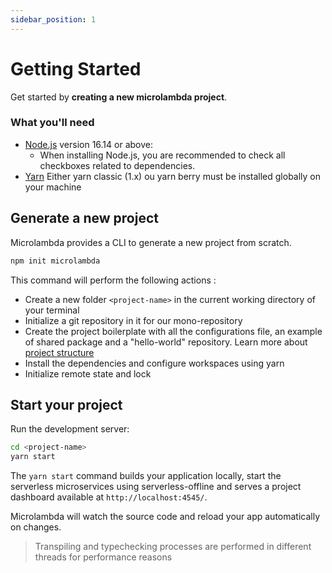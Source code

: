 ```yaml
---
sidebar_position: 1
---
```


# Getting Started

Get started by **creating a new microlambda project**.

### What you'll need

- [Node.js](https://nodejs.org/en/download/) version 16.14 or above:
  - When installing Node.js, you are recommended to check all checkboxes related to dependencies.
- [Yarn](https://yarnpkg.com/getting-started/install) Either yarn classic (1.x) ou yarn berry must be installed globally on your machine

## Generate a new project

Microlambda provides a CLI to generate a new project from scratch.

```bash
npm init microlambda
```

This command will perform the following actions :

* Create a new folder `<project-name>` in the current working directory of your terminal
* Initialize a git repository in it for our mono-repository
* Create the project boilerplate with all the configurations file, an example of shared package and a "hello-world" repository. Learn more about [project structure](./tutorial-basics/project-structure)
* Install the dependencies and configure workspaces using yarn
* Initialize remote state and lock

## Start your project

Run the development server:

```bash
cd <project-name>
yarn start
```

The `yarn start` command builds your application locally, start the serverless microservices using serverless-offline and serves a project dashboard available at `http://localhost:4545/`.

Microlambda will watch the source code and reload your app automatically on changes.

> Transpiling and typechecking processes are performed in different threads for performance reasons
